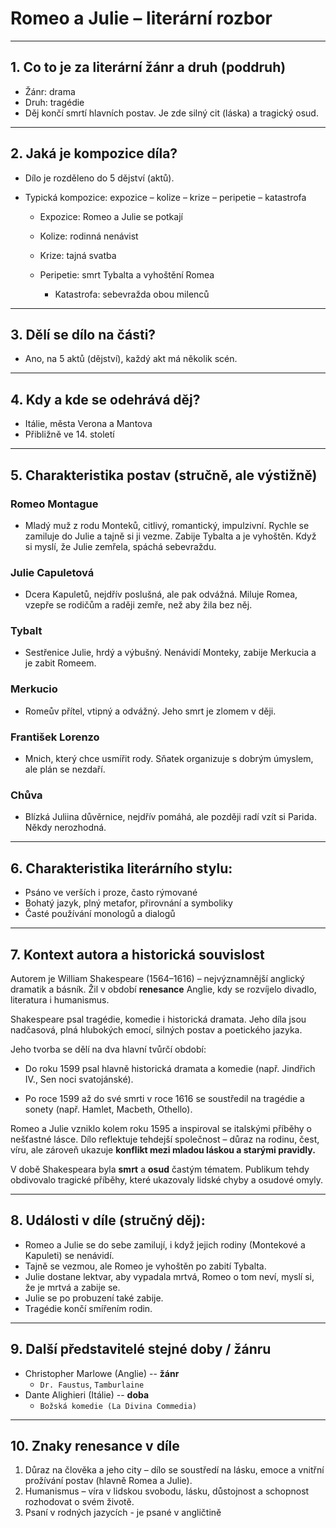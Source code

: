 # Romeo a Julie – literární rozbor
****
## 1. Co to je za literární žánr a druh (poddruh)
-  Žánr: drama
-  Druh: tragédie
- Děj končí smrtí hlavních postav. Je zde silný cit (láska) a tragický osud.

---

## 2. Jaká je kompozice díla?
-  Dílo je rozděleno do 5 dějství (aktů).
- Typická kompozice: expozice – kolize – krize – peripetie – katastrofa

    - Expozice: Romeo a Julie se potkají

    - Kolize: rodinná nenávist

    - Krize: tajná svatba

    - Peripetie: smrt Tybalta a vyhoštění Romea

      - Katastrofa: sebevražda obou milenců
---

## 3. Dělí se dílo na části?
- Ano, na 5 aktů (dějství), každý akt má několik scén.

---

## 4. Kdy a kde se odehrává děj?
-  Itálie, města Verona a Mantova
- Přibližně ve 14. století

---

## 5. Charakteristika postav (stručně, ale výstižně)

###  Romeo Montague
- Mladý muž z rodu Monteků, citlivý, romantický, impulzivní. Rychle se zamiluje do Julie a tajně si ji vezme. Zabije Tybalta a je vyhoštěn. Když si myslí, že Julie zemřela, spáchá sebevraždu.

###  Julie Capuletová
- Dcera Kapuletů, nejdřív poslušná, ale pak odvážná. Miluje Romea, vzepře se rodičům a raději zemře, než aby žila bez něj.

### Tybalt
- Sestřenice Julie, hrdý a výbušný. Nenávidí Monteky, zabije Merkucia a je zabit Romeem.

### Merkucio
- Romeův přítel, vtipný a odvážný. Jeho smrt je zlomem v ději.

### František Lorenzo
- Mnich, který chce usmířit rody. Sňatek organizuje s dobrým úmyslem, ale plán se nezdaří.

### Chůva
- Blízká Juliina důvěrnice, nejdřív pomáhá, ale později radí vzít si Parida. Někdy nerozhodná.

---

## 6. Charakteristika literárního stylu:
- Psáno ve verších i proze, často rýmované
- Bohatý jazyk, plný metafor, přirovnání a symboliky
- Časté používání monologů a dialogů

---

## 7. Kontext autora a historická souvislost

Autorem je William Shakespeare (1564–1616) – nejvýznamnější anglický dramatik a básník. Žil v období **renesance** Anglie, kdy se rozvíjelo divadlo, literatura i humanismus.

Shakespeare psal tragédie, komedie i historická dramata. Jeho díla jsou nadčasová, plná hlubokých emocí, silných postav a poetického jazyka.

Jeho tvorba se dělí na dva hlavní tvůrčí období:

- Do roku 1599 psal hlavně historická dramata a komedie (např. Jindřich IV., Sen noci svatojánské).

- Po roce 1599 až do své smrti v roce 1616 se soustředil na tragédie a sonety (např. Hamlet, Macbeth, Othello).

Romeo a Julie vzniklo kolem roku 1595 a inspiroval se italskými příběhy o nešťastné lásce. Dílo reflektuje tehdejší společnost – důraz na rodinu, čest, víru, ale zároveň ukazuje **konflikt mezi mladou láskou a starými pravidly.**

V době Shakespeara byla **smrt** a **osud** častým tématem. Publikum tehdy obdivovalo tragické příběhy, které ukazovaly lidské chyby a osudové omyly.

---

## 8. Události v díle (stručný děj):
-  Romeo a Julie se do sebe zamilují, i když jejich rodiny (Montekové a Kapuleti) se nenávidí.
-  Tajně se vezmou, ale Romeo je vyhoštěn po zabití Tybalta.
-  Julie dostane lektvar, aby vypadala mrtvá, Romeo o tom neví, myslí si, že je mrtvá a zabije se.
-  Julie se po probuzení také zabije.
-  Tragédie končí smířením rodin.

---

## 9. Další představitelé stejné doby / žánru

- Christopher Marlowe (Anglie) -- **žánr**
  - `Dr. Faustus`, `Tamburlaine`
- Dante Alighieri (Itálie) -- **doba**
  - `Božská komedie (La Divina Commedia)`

---

## 10. Znaky renesance v díle

1. Důraz na člověka a jeho city – dílo se soustředí na lásku, emoce a vnitřní prožívání postav (hlavně Romea a Julie).
2. Humanismus – víra v lidskou svobodu, lásku, důstojnost a schopnost rozhodovat o svém životě.
3. Psaní v rodných jazycích - je psané v angličtině